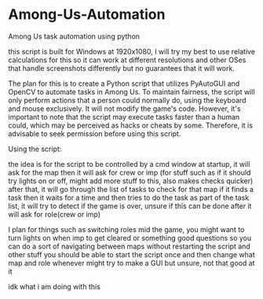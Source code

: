 # Among-Us-Automation
Among Us task automation using python

this script is built for Windows at 1920x1080, I will try my best to use relative calculations for this so it can work at different resolutions and other OSes that handle screenshots differently but no guarantees that it will work.

The plan for this is to create a Python script that utilizes PyAutoGUI and OpenCV to automate tasks in Among Us. To maintain fairness, the script will only perform actions that a person could normally do, using the keyboard and mouse exclusively. It will not modify the game's code. However, it's important to note that the script may execute tasks faster than a human could, which may be perceived as hacks or cheats by some. Therefore, it is advisable to seek permission before using this script.

Using the script:

the idea is for the script to be controlled by a cmd window
at startup, it will ask for the map 
then it will ask for crew or imp (for stuff such as if it should try lights on or off, might add more stuff to this, also makes checks quicker)
after that, it will go through the list of tasks to check for that map
if it finds a task then it waits for a time and then tries to do the task
as part of the task list, it will try to detect if the game is over, unsure if this can be done
after it will ask for role(crew or imp)

I plan for things such as switching roles mid the game, you might want to turn lights on when imp to get cleared or something
good questions so you can do a sort of navigating between maps without restarting the script and other stuff 
you should be able to start the script once and then change what map and role whenever
might try to make a GUI but unsure, not that good at it

idk what i am doing with this
